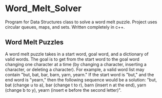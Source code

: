 # Word_Melt_Solver
Program for Data Structures class to solve a word melt puzzle. Project uses circular queues, maps, and sets. Written completely in c++.

## Word Melt Puzzles
A word melt puzzle takes in a start word, goal word, and a dictionary of valid words. The goal is to get from the start word to the goal word changing one character at a time (by changing a character, inserting a character, or deleting a character). For example, a valid word list may contain "but, bat, bar, barn, yarn, yearn." If the start word is "but," and the end word is "yearn," then the following sequence would be a solution: "but, bat (change u to a), bar (change t to r), barn (insert n at the end), yarn (change b to y), yearn (insert e before the second letter)".


